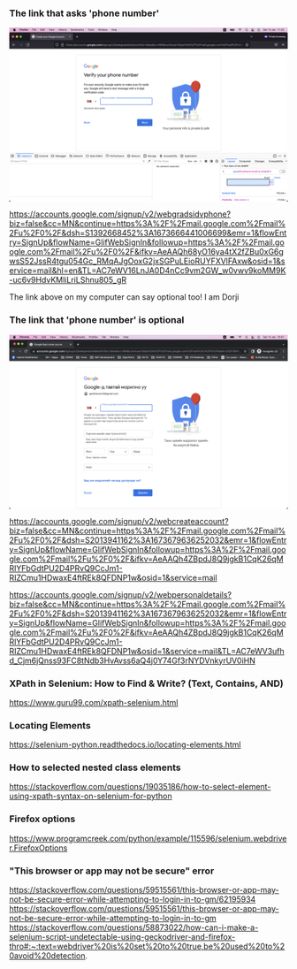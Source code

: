 ### The link that asks 'phone number'

<img src="/research/assets/phonenumberisrequired.png" align="center">

https://accounts.google.com/signup/v2/webgradsidvphone?biz=false&cc=MN&continue=https%3A%2F%2Fmail.google.com%2Fmail%2Fu%2F0%2F&dsh=S1392668452%3A1673666441006699&emr=1&flowEntry=SignUp&flowName=GlifWebSignIn&followup=https%3A%2F%2Fmail.google.com%2Fmail%2Fu%2F0%2F&ifkv=AeAAQh68yO16ya4tX2fZBu0xG6gwsS52JssR4tgu054Gc_RMqAJgOoxG2jxSGPuLEioRUYFXVlFAxw&osid=1&service=mail&hl=en&TL=AC7eWV16LnJA0D4nCc9vm2GW_w0vwv9koMM9K-uc6v9HdvKMliLriLShnu805_gR

The link above on my computer can say optional too! I am Dorji


### The link that 'phone number' is optional

<img src="/research/assets/phonenumberisoptional.png" align="center">

https://accounts.google.com/signup/v2/webcreateaccount?biz=false&cc=MN&continue=https%3A%2F%2Fmail.google.com%2Fmail%2Fu%2F0%2F&dsh=S2013941162%3A1673679636252032&emr=1&flowEntry=SignUp&flowName=GlifWebSignIn&followup=https%3A%2F%2Fmail.google.com%2Fmail%2Fu%2F0%2F&ifkv=AeAAQh4ZBpdJ8Q9jgkB1CqK26qMRlYFbGdtPU2D4PRvQ9CcJm1-RIZCmu1HDwaxE4ftREk8QFDNP1w&osid=1&service=mail

https://accounts.google.com/signup/v2/webpersonaldetails?biz=false&cc=MN&continue=https%3A%2F%2Fmail.google.com%2Fmail%2Fu%2F0%2F&dsh=S2013941162%3A1673679636252032&emr=1&flowEntry=SignUp&flowName=GlifWebSignIn&followup=https%3A%2F%2Fmail.google.com%2Fmail%2Fu%2F0%2F&ifkv=AeAAQh4ZBpdJ8Q9jgkB1CqK26qMRlYFbGdtPU2D4PRvQ9CcJm1-RIZCmu1HDwaxE4ftREk8QFDNP1w&osid=1&service=mail&TL=AC7eWV3ufhd_Cjm6jQnss93FC8tNdb3HvAvss6aQ4j0Y74Gf3rNYDVnkyrUV0iHN




###  XPath in Selenium: How to Find & Write? (Text, Contains, AND)
https://www.guru99.com/xpath-selenium.html

### Locating Elements
https://selenium-python.readthedocs.io/locating-elements.html

### How to selected nested class elements
https://stackoverflow.com/questions/19035186/how-to-select-element-using-xpath-syntax-on-selenium-for-python

###  Firefox options
https://www.programcreek.com/python/example/115596/selenium.webdriver.FirefoxOptions

### "This browser or app may not be secure" error
https://stackoverflow.com/questions/59515561/this-browser-or-app-may-not-be-secure-error-while-attempting-to-login-in-to-gm/62195934
https://stackoverflow.com/questions/59515561/this-browser-or-app-may-not-be-secure-error-while-attempting-to-login-in-to-gm
https://stackoverflow.com/questions/58873022/how-can-i-make-a-selenium-script-undetectable-using-geckodriver-and-firefox-thro#:~:text=webdriver%20is%20set%20to%20true,be%20used%20to%20avoid%20detection.